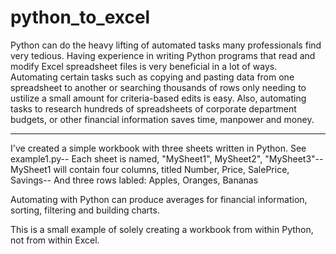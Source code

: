# python_to_excel
Python can do the heavy lifting of automated tasks many professionals find very tedious. 
Having experience in writing Python programs that read and modify Excel spreadsheet files 
is very beneficial in a lot of ways. Automating certain tasks such as copying and pasting 
data from one spreadsheet to another or searching thousands of rows only needing to ustilize 
a small amount for criteria-based edits is easy. Also, automating tasks to research hundreds 
of spreadsheets of corporate department budgets, or other financial information saves time, 
manpower and money.

______________________________________

I've created a simple workbook with three sheets written in Python. See example1.py--
Each sheet is named, "MySheet1", MySheet2", "MySheet3"--
MySheet1 will contain four columns, titled Number, Price, SalePrice, Savings--
And three rows labled: Apples, Oranges, Bananas

Automating with Python can produce averages for financial information, sorting,
filtering and building charts.

This is a small example of solely creating a workbook from within Python, not from
within Excel.
